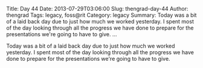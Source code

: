 Title: Day 44
Date: 2013-07-29T03:06:00
Slug: thengrad-day-44
Author: thengrad
Tags: legacy, foss@rit
Category: legacy
Summary: Today was a bit of a laid back day due to just how much we worked yesterday. I spent most of the day looking through all the progress we have done to prepare for the presentations we're going to have to give.   ... 

Today was a bit of a laid back day due to just how much we worked yesterday. I
spent most of the day looking through all the progress we have done to prepare
for the presentations we're going to have to give.


